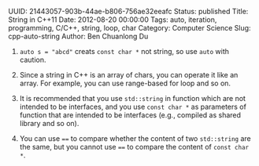 UUID: 21443057-903b-44ae-b806-756ae32eeafc
Status: published
Title: String in C++11
Date: 2012-08-20 00:00:00
Tags: auto, iteration, programming, C/C++, string, loop, char
Category: Computer Science
Slug: cpp-auto-string
Author: Ben Chuanlong Du

1. `auto s = "abcd"` creats `const char *` not string, so use `auto` with caution. 

2. Since a string in C++ is an array of chars, 
you can operate it like an array. 
For example, you can use range-based for loop and so on.

3. It is recommended that you use `std::string` in function which are not intended to be 
interfaces, and you use `const char *` as parameters of function that are intended to be 
interfaces (e.g., compiled as shared library and so on).

4. You can use `==` to compare whether the content of two `std::string` are the same,
but you cannot use `==` to compare the content of `const char *`.
